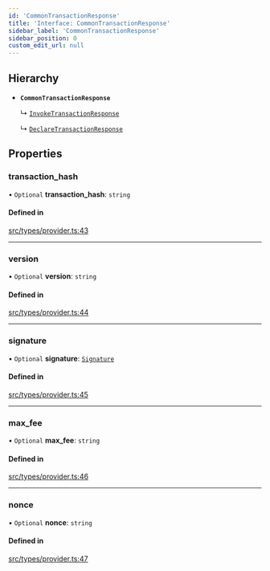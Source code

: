 ```yaml
---
id: 'CommonTransactionResponse'
title: 'Interface: CommonTransactionResponse'
sidebar_label: 'CommonTransactionResponse'
sidebar_position: 0
custom_edit_url: null
---
```


## Hierarchy

- **`CommonTransactionResponse`**

  ↳ [`InvokeTransactionResponse`](InvokeTransactionResponse.md)

  ↳ [`DeclareTransactionResponse`](DeclareTransactionResponse.md)

## Properties

### transaction_hash

• `Optional` **transaction_hash**: `string`

#### Defined in

[src/types/provider.ts:43](https://github.com/PhilippeR26/starknet.js/blob/d3c8cca/src/types/provider.ts#L43)

---

### version

• `Optional` **version**: `string`

#### Defined in

[src/types/provider.ts:44](https://github.com/PhilippeR26/starknet.js/blob/d3c8cca/src/types/provider.ts#L44)

---

### signature

• `Optional` **signature**: [`Signature`](../modules.md#signature)

#### Defined in

[src/types/provider.ts:45](https://github.com/PhilippeR26/starknet.js/blob/d3c8cca/src/types/provider.ts#L45)

---

### max_fee

• `Optional` **max_fee**: `string`

#### Defined in

[src/types/provider.ts:46](https://github.com/PhilippeR26/starknet.js/blob/d3c8cca/src/types/provider.ts#L46)

---

### nonce

• `Optional` **nonce**: `string`

#### Defined in

[src/types/provider.ts:47](https://github.com/PhilippeR26/starknet.js/blob/d3c8cca/src/types/provider.ts#L47)
